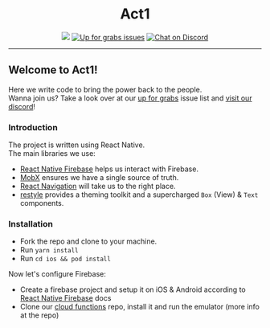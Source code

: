 <h1 align="center">
  Act1
</h3>
<p align="center">
 <a href="#"><img src="https://img.shields.io/github/contributors/act-1/native" /></a>
 <a href="https://github.com/act-1/native/issues?q=is%3Aissue+is%3Aopen+label%3A%22up+for+grabs%22"><img src="https://img.shields.io/github/issues/guytepper/1km.co.il/up%20for%20grabs?color=%57ce22&label=up%20for%20grabs" alt="Up for grabs issues" /></a>
<a href="https://discord.gg/3jGSYeBuHj"><img src="https://img.shields.io/discord/761593399391420467?logo=discord" alt="Chat on Discord"></a>
</p>
<hr/>

## Welcome to Act1!

Here we write code to bring the power back to the people.  
Wanna join us? Take a look over at our [up for grabs](https://github.com/act-1/native/labels/up%20for%20grabs) issue list and [visit our discord](https://discord.gg/3jGSYeBuHj)!

### Introduction

The project is written using React Native.  
The main libraries we use:

- [React Native Firebase](https://rnfirebase.io/) helps us interact with Firebase.
- [MobX](https://mobx.js.org/README.html) ensures we have a single source of truth.
- [React Navigation](https://reactnavigation.org/docs/getting-started) will take us to the right place.
- [restyle](https://github.com/Shopify/restyle) provides a theming toolkit and a supercharged `Box` (View) & `Text` components.

### Installation

- Fork the repo and clone to your machine.
- Run `yarn install`
- Run `cd ios && pod install`

Now let's configure Firebase:

- Create a firebase project and setup it on iOS & Android according to [React Native Firebase](https://rnfirebase.io/#2-android-setup) docs
- Clone our [cloud functions](https://github.com/act-1/cloud-functions) repo, install it and run the emulator (more info at the repo)
